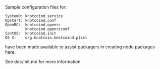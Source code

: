 Sample configuration files for:
```
SystemD: knotcoind.service
Upstart: knotcoind.conf
OpenRC:  knotcoind.openrc
         knotcoind.openrcconf
CentOS:  knotcoind.init
OS X:    org.knotcoin.knotcoind.plist
```
have been made available to assist packagers in creating node packages here.

See doc/init.md for more information.
